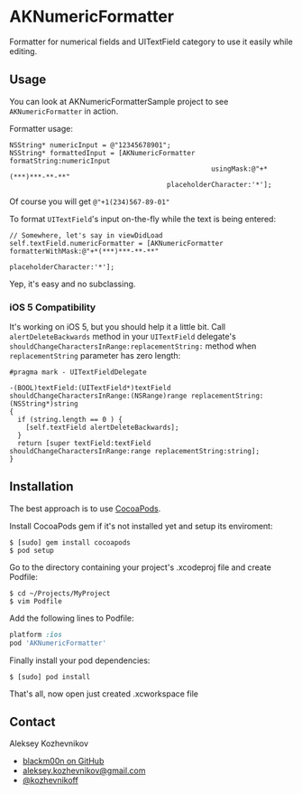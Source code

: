 AKNumericFormatter
==================
Formatter for numerical fields and UITextField category to use it easily while editing.

Usage
-----

You can look at AKNumericFormatterSample project to see `AKNumericFormatter` in action.

Formatter usage:
```objc
NSString* numericInput = @"12345678901";
NSString* formattedInput = [AKNumericFormatter formatString:numericInput
                                                  usingMask:@"+*(***)***-**-**"
                                       placeholderCharacter:'*'];
```
Of course you will get `@"+1(234)567-89-01"`

To format `UITextField`'s input on-the-fly while the text is being entered:
```objc
// Somewhere, let's say in viewDidLoad
self.textField.numericFormatter = [AKNumericFormatter formatterWithMask:@"+*(***)***-**-**"
                                                   placeholderCharacter:'*'];
```
Yep, it's easy and no subclassing.

### iOS 5 Compatibility

It's working on iOS 5, but you should help it a little bit. Call `alertDeleteBackwards` method
in your `UITextField` delegate's `shouldChangeCharactersInRange:replacementString:` method
when `replacementString` parameter has zero length:

```objc
#pragma mark - UITextFieldDelegate

-(BOOL)textField:(UITextField*)textField shouldChangeCharactersInRange:(NSRange)range replacementString:(NSString*)string
{
  if (string.length == 0 ) {
    [self.textField alertDeleteBackwards];
  }
  return [super textField:textField shouldChangeCharactersInRange:range replacementString:string];
}
```

Installation
------------

The best approach is to use [CocoaPods](http://cocoapods.org/).

Install CocoaPods gem if it's not installed yet and setup its enviroment:

    $ [sudo] gem install cocoapods
    $ pod setup

Go to the directory containing your project's .xcodeproj file and create Podfile:

    $ cd ~/Projects/MyProject
    $ vim Podfile
  
Add the following lines to Podfile:

```ruby
platform :ios
pod 'AKNumericFormatter'
```
  
Finally install your pod dependencies:

    $ [sudo] pod install
    
That's all, now open just created .xcworkspace file

Contact
-------
Aleksey Kozhevnikov
* [blackm00n on GitHub](https://github.com/blackm00n)
* aleksey.kozhevnikov@gmail.com
* [@kozhevnikoff](https://twitter.com/kozhevnikoff)



